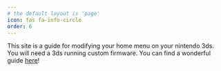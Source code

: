 ```yaml
---
# the default layout is 'page'
icon: fas fa-info-circle
order: 6
---
```



This site is a guide for modifying your home menu on your nintendo 3ds. You will need a 3ds running custom firmware. You can find a wonderful guide [here](https://3ds.hacks.guide)!
